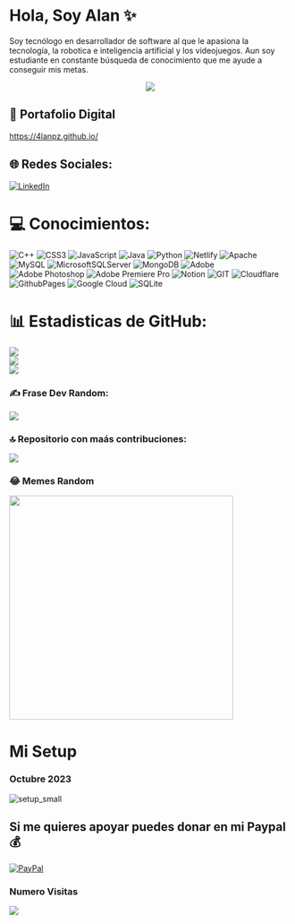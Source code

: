 # Hola, Soy Alan ✨
Soy tecnólogo en desarrollador de software al que le apasiona la tecnología, la robotica e inteligencia artificial y los videojuegos. Aun soy estudiante en constante búsqueda de conocimiento que me ayude a conseguir mis metas.

<p align="center">
  <img src="https://github.com/4lanPz/4lanPz/assets/117743495/e27e89b8-0417-4a74-a661-9c134b9c21d9" />
</p>

## 📃 Portafolio Digital

https://4lanpz.github.io/

## 🌐 Redes Sociales:
[![LinkedIn](https://img.shields.io/badge/LinkedIn-%230077B5.svg?logo=linkedin&logoColor=white)](https://linkedin.com/in/alanst02) 

# 💻 Conocimientos:
![C++](https://img.shields.io/badge/c++-%2300599C.svg?style=for-the-badge&logo=c%2B%2B&logoColor=white) ![CSS3](https://img.shields.io/badge/css3-%231572B6.svg?style=for-the-badge&logo=css3&logoColor=white) ![JavaScript](https://img.shields.io/badge/javascript-%23323330.svg?style=for-the-badge&logo=javascript&logoColor=%23F7DF1E) ![Java](https://img.shields.io/badge/java-%23ED8B00.svg?style=for-the-badge&logo=openjdk&logoColor=white) ![Python](https://img.shields.io/badge/python-3670A0?style=for-the-badge&logo=python&logoColor=ffdd54) ![Netlify](https://img.shields.io/badge/netlify-%23000000.svg?style=for-the-badge&logo=netlify&logoColor=#00C7B7) ![Apache](https://img.shields.io/badge/apache-%23D42029.svg?style=for-the-badge&logo=apache&logoColor=white) ![MySQL](https://img.shields.io/badge/mysql-%2300000f.svg?style=for-the-badge&logo=mysql&logoColor=white) ![MicrosoftSQLServer](https://img.shields.io/badge/Microsoft%20SQL%20Server-CC2927?style=for-the-badge&logo=microsoft%20sql%20server&logoColor=white) ![MongoDB](https://img.shields.io/badge/MongoDB-%234ea94b.svg?style=for-the-badge&logo=mongodb&logoColor=white) ![Adobe](https://img.shields.io/badge/adobe-%23FF0000.svg?style=for-the-badge&logo=adobe&logoColor=white) ![Adobe Photoshop](https://img.shields.io/badge/adobe%20photoshop-%2331A8FF.svg?style=for-the-badge&logo=adobe%20photoshop&logoColor=white) ![Adobe Premiere Pro](https://img.shields.io/badge/Adobe%20Premiere%20Pro-9999FF.svg?style=for-the-badge&logo=Adobe%20Premiere%20Pro&logoColor=white) ![Notion](https://img.shields.io/badge/Notion-%23000000.svg?style=for-the-badge&logo=notion&logoColor=white) ![GIT](https://img.shields.io/badge/Git-fc6d26?style=for-the-badge&logo=git&logoColor=white) ![Cloudflare](https://img.shields.io/badge/Cloudflare-F38020?style=for-the-badge&logo=Cloudflare&logoColor=white) ![GithubPages](https://img.shields.io/badge/github%20pages-121013?style=for-the-badge&logo=github&logoColor=white) ![Google Cloud](https://img.shields.io/badge/GoogleCloud-%234285F4.svg?style=for-the-badge&logo=google-cloud&logoColor=white) ![SQLite](https://img.shields.io/badge/sqlite-%2307405e.svg?style=for-the-badge&logo=sqlite&logoColor=white)

# 📊 Estadisticas de GitHub:
![](https://github-readme-stats.vercel.app/api?username=4lanPz&theme=dark&hide_border=false&include_all_commits=false&count_private=false)<br/>
![](https://github-readme-streak-stats.herokuapp.com/?user=4lanPz&theme=dark&hide_border=false)<br/>
![](https://github-readme-stats.vercel.app/api/top-langs/?username=4lanPz&theme=dark&hide_border=false&include_all_commits=false&count_private=false&layout=compact)

### ✍️ Frase Dev Random:
![](https://quotes-github-readme.vercel.app/api?type=horizontal&theme=radical)

### 🔝 Repositorio con maás contribuciones:
![](https://github-contributor-stats.vercel.app/api?username=4lanPz&limit=5&theme=dark&combine_all_yearly_contributions=true)

### 😂 Memes Random
<img src='https://randommeme-five.vercel.app/' style="height: 400px;"/>

  # Mi Setup

  ### Octubre 2023

  ![setup_small](https://github.com/4lanPz/4lanPz/assets/117743495/bae2327a-0cc4-4258-9141-2ad3a1d41eb9)
<!-- Proudly created with GPRM ( https://gprm.itsvg.in ) -->

  ## Si me quieres apoyar puedes donar en mi Paypal 💰
  [![PayPal](https://img.shields.io/badge/PayPal-00457C?style=for-the-badge&logo=paypal&logoColor=white)](https://paypal.me/Alanstvn) 
  ### Numero Visitas
  [![](https://visitcount.itsvg.in/api?id=4lanPz&icon=0&color=0)](https://visitcount.itsvg.in)





